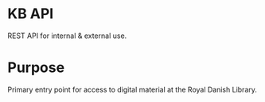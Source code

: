 # KB API

REST API for internal & external use.

# Purpose

Primary entry point for access to digital material at the Royal Danish Library.

